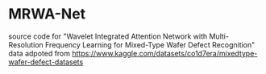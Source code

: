 # MRWA-Net
source code for "Wavelet Integrated Attention Network with Multi-Resolution Frequency Learning for Mixed-Type Wafer Defect Recognition"
data adpoted from https://www.kaggle.com/datasets/co1d7era/mixedtype-wafer-defect-datasets
